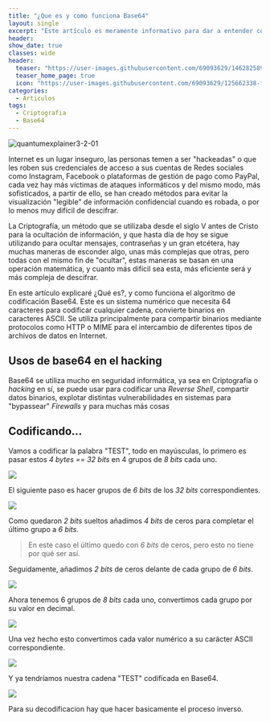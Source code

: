 ```yaml
---
title: "¿Que es y como funciona Base64"
layout: single
excerpt: "Este artículo es meramente informativo para dar a entender como funciona el algoritmo de codificación base64, comienzo con una breve Introducción sobre que es la Criptografía para ubicar un poco el tema, también hago ejemplos del uso que se le da en el campo de la ciberseguridad."
header:
show_date: true
classes: wide
header:
  teaser: "https://user-images.githubusercontent.com/69093629/146282589-54252092-2deb-4bcd-a4b1-1f3c6191bbce.jpg"
  teaser_home_page: true
  icon: "https://user-images.githubusercontent.com/69093629/125662338-fd8b3b19-3a48-4fb0-b07c-86c047265082.png"
categories:
  - Articulos
tags:
  - Criptografia
  - Base64
---
```


![quantumexplainer3-2-01](https://user-images.githubusercontent.com/69093629/146282589-54252092-2deb-4bcd-a4b1-1f3c6191bbce.jpg)

Internet es un lugar inseguro, las personas temen a ser "hackeadas" o que les roben sus credenciales de acceso a sus cuentas de Redes sociales como Instagram, Facebook o plataformas de gestión de pago como PayPal, cada vez hay más víctimas de ataques informáticos y del mismo modo, más sofisticados, a partir de ello, se han creado métodos para evitar la visualización "legible" de información confidencial cuando es robada, o por lo menos muy difícil de descifrar.

La Criptografía, un método que se utilizaba desde el siglo V antes de Cristo para la ocultación de información, y que hasta día de hoy se sigue utilizando para ocultar mensajes, contraseñas y un gran etcétera, hay muchas maneras de esconder algo, unas más complejas que otras, pero todas con el mismo fin de "ocultar", estas maneras se basan en una operación matemática, y cuanto más difícil sea esta, más eficiente será y más compleja de descifrar.

En este artículo explicaré ¿Qué es?, y como funciona el algoritmo de codificación Base64. Este es un sistema numérico que necesita 64 caracteres para codificar cualquier cadena, convierte binarios en caracteres ASCII. Se utiliza principalmente para compartir binarios mediante protocolos como HTTP o MIME para el intercambio de diferentes tipos de archivos de datos en Internet.

## Usos de base64 en el hacking

Base64 se utiliza mucho en seguridad informática, ya sea en Criptografía o *hacking* en sí, se puede usar para codificar una *Reverse Shell*, compartir datos binarios, explotar distintas vulnerabilidades en sistemas para "bypassear" *Firewalls* y para muchas más cosas

## Codificando...

Vamos a codificar la palabra "TEST", todo en mayúsculas, lo primero es pasar estos *4 bytes == 32 bits* en 4 grupos de *8 bits* cada uno.

<img src="https://user-images.githubusercontent.com/69093629/146277731-20104c31-72e8-42ee-a306-8e0ce5763912.png" align="center">

El siguiente paso es hacer grupos de *6 bits* de los *32 bits* correspondientes.

<img src="https://user-images.githubusercontent.com/69093629/146277889-4c62fc37-83fe-4fea-b1bd-450e3131bf91.png" align="center">

Como quedaron *2 bits* sueltos añadimos *4 bits* de ceros para completar el último grupo a *6 bits*.
> En este caso el último quedo con *6 bits* de ceros, pero esto no tiene por qué ser así.

Seguidamente, añadimos *2 bits* de ceros delante de cada grupo de *6 bits*.

<img src="https://user-images.githubusercontent.com/69093629/146278760-2a1c04a1-6237-4f4a-b9ff-aa909a46df76.png" align="center">

Ahora tenemos 6 grupos de *8 bits* cada uno, convertimos cada grupo por su valor en decimal.

<img src="https://user-images.githubusercontent.com/69093629/146279036-77b4305d-952f-46d0-9753-bc27fb97709e.png" align="center">

Una vez hecho esto convertimos cada valor numérico a su carácter ASCII correspondiente.

<img src="https://user-images.githubusercontent.com/69093629/146279435-9ca1aa9a-b4aa-4c0d-8051-deea1bd4fc50.png" align="center">

Y ya tendríamos nuestra cadena "TEST" codificada en Base64.

<img src="https://user-images.githubusercontent.com/69093629/146279689-94fe3186-f010-449b-9e74-f3407bcd412f.png" align="center">

Para su decodificacion hay que hacer basicamente el proceso inverso.
